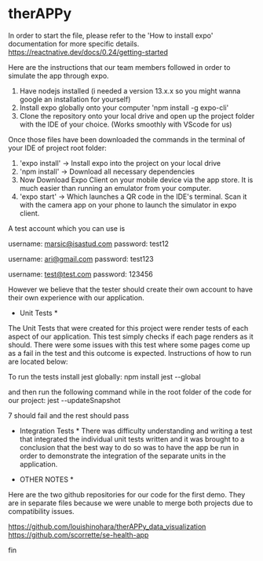# therAPPy

In order to start the file, please refer to the 'How to install expo' documentation for more specific details.
https://reactnative.dev/docs/0.24/getting-started

Here are the instructions that our team members followed in order to simulate the app through expo.

1. Have nodejs installed (i needed a version 13.x.x so you might wanna google an installation for yourself)
2. Install expo globally onto your computer 'npm install -g expo-cli'
3. Clone the repository onto your local drive and open up the project folder with the IDE of your choice. (Works smoothly with VScode for us)


Once those files have been downloaded the commands in the terminal of your IDE of project root folder:
1. 'expo install' -> Install expo into the project on your local drive
2. 'npm install' -> Download all necessary dependencies
3. Now Download Expo Client on your mobile device via the app store. It is much easier than running an emulator from your computer. 
4. 'expo start' -> Which launches a QR code in the IDE's terminal. Scan it with the camera app on your phone to launch the simulator in expo client. 

A test account which you can use is

username: marsic@isastud.com
password: test12

username: ari@gmail.com
password: test123

username: test@test.com 
password: 123456



However we believe that the tester should create their own account to have their own experience with our application. 



* Unit Tests *

The Unit Tests that were created for this project were render tests of each aspect of our application. This test simply checks if each page renders as it should. There were some issues with this test where some pages come up as a fail in the test and this outcome is expected. Instructions of how to run are located below:

To run the tests install jest globally:
npm install jest --global

and then run the following command while in the root folder of the code for our project:
jest --updateSnapshot

7 should fail and the rest should pass



* Integration Tests * 
There was difficulty understanding and writing a test that integrated the individual unit tests written and it was brought to a conclusion that the best way to do so was to have the app be run in order to demonstrate the integration of the separate units in the application. 

* OTHER NOTES *

Here are the two github repositories for our code for the first demo. They are in separate files because we were unable to merge both projects due to compatibility issues.


https://github.com/louishinohara/therAPPy_data_visualization
https://github.com/scorrette/se-health-app

fin

